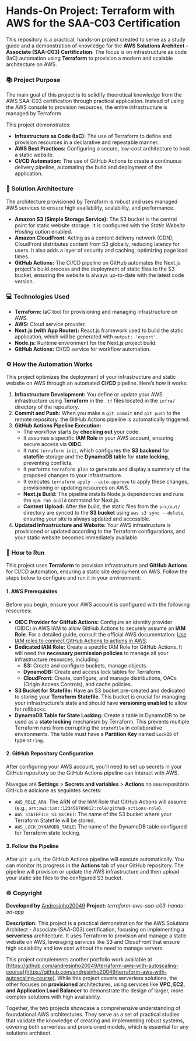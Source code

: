 # Hands-On Project: Terraform with AWS for the SAA-C03 Certification

This repository is a practical, hands-on project created to serve as a study guide and a demonstration of knowledge for the **AWS Solutions Architect - Associate (SAA-C03) Certification**. The focus is on infrastructure as code (IaC) automation using **Terraform** to provision a modern and scalable architecture on AWS.

### 📚 Project Purpose

The main goal of this project is to solidify theoretical knowledge from the AWS SAA-C03 certification through practical application. Instead of using the AWS console to provision resources, the entire infrastructure is managed by Terraform.

This project demonstrates:

* **Infrastructure as Code (IaC):** The use of Terraform to define and provision resources in a declarative and repeatable manner.
* **AWS Best Practices:** Configuring a secure, low-cost architecture to host a static website.
* **CI/CD Automation:** The use of GitHub Actions to create a continuous delivery pipeline, automating the build and deployment of the application.

### 🚀 Solution Architecture

The architecture provisioned by Terraform is robust and uses managed AWS services to ensure high availability, scalability, and performance.

* **Amazon S3 (Simple Storage Service):** The S3 bucket is the central point for static website storage. It is configured with the *Static Website Hosting* option enabled.
* **Amazon CloudFront:** Acting as a content delivery network (CDN), CloudFront distributes content from S3 globally, reducing latency for users. It also adds a layer of security and caching, optimizing page load times.
* **GitHub Actions:** The CI/CD pipeline on GitHub automates the Next.js project's build process and the deployment of static files to the S3 bucket, ensuring the website is always up-to-date with the latest code version.

### 💻 Technologies Used

* **Terraform:** IaC tool for provisioning and managing infrastructure on AWS.
* **AWS:** Cloud service provider.
* **Next.js (with App Router):** React.js framework used to build the static application, which will be generated with `output: 'export'`.
* **Node.js:** Runtime environment for the Next.js project build.
* **GitHub Actions:** CI/CD service for workflow automation.

### ⚙️ How the Automation Works

This project optimizes the deployment of your infrastructure and static website on AWS through an automated **CI/CD** pipeline. Here’s how it works:

1.  **Infrastructure Development:** You define or update your AWS infrastructure using **Terraform** in the `.tf` files located in the `infra/` directory of the repository.
2.  **Commit and Push:** When you make a `git commit` and `git push` to the remote repository, the GitHub Actions pipeline is automatically triggered.
3.  **GitHub Actions Pipeline Execution:**
    * The workflow starts by **checking out** your code.
    * It assumes a specific **IAM Role** in your AWS account, ensuring secure access via **OIDC**.
    * It runs `terraform init`, which configures the **S3 backend** for **statefile** storage and the **DynamoDB table** for **state locking**, preventing conflicts.
    * It performs `terraform plan` to generate and display a summary of the proposed changes to your infrastructure.
    * It executes `terraform apply --auto-approve` to apply these changes, provisioning or updating resources on AWS.
    * **Next.js Build:** The pipeline installs Node.js dependencies and runs the `npm run build` command for Next.js.
    * **Content Upload:** After the build, the static files from the `src/out/` directory are synced to the **S3 bucket** using `aws s3 sync --delete`, ensuring your site is always updated and accessible.
4.  **Updated Infrastructure and Website:** Your AWS infrastructure is provisioned or updated according to the Terraform configurations, and your static website becomes immediately available.

### 🎯 How to Run

This project uses **Terraform** to provision infrastructure and **GitHub Actions** for CI/CD automation, ensuring a static site deployment on AWS. Follow the steps below to configure and run it in your environment:

#### 1. AWS Prerequisites

Before you begin, ensure your AWS account is configured with the following resources:

* **OIDC Provider for GitHub Actions:** Configure an identity provider (OIDC) in AWS IAM to allow GitHub Actions to securely assume an **IAM Role**. For a detailed guide, consult the official AWS documentation: [Use IAM roles to connect GitHub Actions to actions in AWS](https://aws.amazon.com/blogs/security/use-iam-roles-to-connect-github-actions-to-actions-in-aws/).
* **Dedicated IAM Role:** Create a specific IAM Role for GitHub Actions. It will need the **necessary permission policies** to manage all your infrastructure resources, including:
    * **S3:** Create and configure buckets, manage objects.
    * **DynamoDB:** Create and access lock tables for Terraform.
    * **CloudFront:** Create, configure, and manage distributions, OACs (Origin Access Controls), and cache policies.
* **S3 Bucket for Statefile:** Have an S3 bucket pre-created and dedicated to storing your **Terraform Statefile**. This bucket is crucial for managing your infrastructure's state and should have **versioning enabled** to allow for rollbacks.
* **DynamoDB Table for State Locking:** Create a table in DynamoDB to be used as a **state locking** mechanism by Terraform. This prevents multiple Terraform runs from corrupting the `statefile` in collaborative environments. The table must have a **Partition Key** named `LockID` of type `String`.

#### 2. GitHub Repository Configuration

After configuring your AWS account, you'll need to set up secrets in your GitHub repository so the GitHub Actions pipeline can interact with AWS.

Navegue até **Settings** > **Secrets and variables** > **Actions** no seu repositório GitHub e adicione as seguintes secrets:

* `AWS_ROLE_ARN`: The ARN of the IAM Role that GitHub Actions will assume (e.g., `arn:aws:iam::123456789012:role/github-actions-role`).
* `AWS_STATEFILE_S3_BUCKET`: The name of the S3 bucket where your Terraform Statefile will be stored.
* `AWS_LOCK_DYNAMODB_TABLE`: The name of the DynamoDB table configured for Terraform state locking.

#### 3. Follow the Pipeline

After `git push`, the GitHub Actions pipeline will execute automatically. You can monitor its progress in the **Actions** tab of your GitHub repository. The pipeline will provision or update the AWS infrastructure and then upload your static site files to the configured S3 bucket.

### ©️ Copyright

**Developed by** [Andresinho20049](https://andresinho20049.com.br/)
**Project:** *terraform-aws-saa-c03-hands-on-app*

**Description:**
This project is a practical demonstration for the AWS Solutions Architect - Associate (SAA-C03) certification, focusing on implementing a **serverless** architecture. It uses Terraform to provision and manage a static website on AWS, leveraging services like S3 and CloudFront that ensure high scalability and low cost without the need to manage servers.

This project complements another portfolio work available at [https://github.com/andresinho20049/terraform-aws-with-autoscaling-course](https://github.com/andresinho20049/terraform-aws-with-autoscaling-course). While this project covers serverless solutions, the other focuses on **provisioned** architectures, using services like **VPC, EC2, and Application Load Balancer** to demonstrate the design of larger, more complex solutions with high availability.

Together, the two projects showcase a comprehensive understanding of foundational AWS architectures. They serve as a set of practical studies that validate the knowledge of creating and implementing robust systems, covering both serverless and provisioned models, which is essential for any solutions architect.